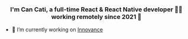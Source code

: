  ### <div align="center">I'm Can Cati, a full-time React & React Native developer 👨‍💻 working remotely since 2021 🚀</div>  
  

- 🔭 I’m currently working on [Innovance](https://innovance.com.tr/)  
 

